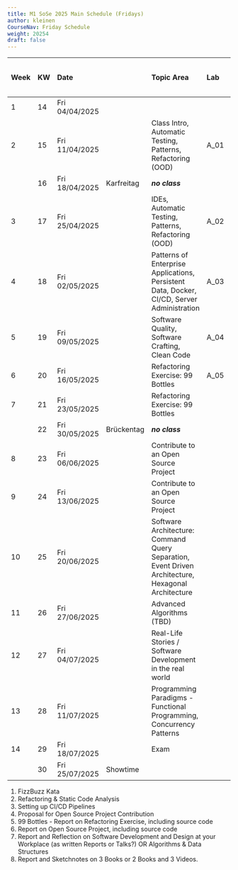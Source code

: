 ```yaml
---
title: M1 SoSe 2025 Main Schedule (Fridays)
author: kleinen
CourseNav: Friday Schedule
weight: 20254
draft: false
---
```

| Week | KW  | Date           |            | Topic Area                                                                                         | Lab  | Due Dates (night before) |
|:---- |:--- |:-------------- |:---------- |:-------------------------------------------------------------------------------------------------- |:---- |:------------------------ |
| 1    | 14  | Fri 04/04/2025 |            |                                                                                                    |      |                          |
| 2    | 15  | Fri 11/04/2025 |            | Class Intro, Automatic Testing, Patterns, Refactoring (OOD)                                        | A_01 |                          |
|      | 16  | Fri 18/04/2025 | Karfreitag | ***no class***                                                                                     |      |                          |
| 3    | 17  | Fri 25/04/2025 |            | IDEs, Automatic Testing, Patterns, Refactoring (OOD)                                               | A_02 | Due: A_01                |
| 4    | 18  | Fri 02/05/2025 |            | Patterns of Enterprise Applications, Persistent Data, Docker, CI/CD, Server Administration         | A_03 |                          |
| 5    | 19  | Fri 09/05/2025 |            | Software Quality, Software Crafting, Clean Code                                                    | A_04 | Due: A_02          |
| 6    | 20  | Fri 16/05/2025 |            | Refactoring Exercise: 99 Bottles                                                                   | A_05 | Due: A_03                 |
| 7    | 21  | Fri 23/05/2025 |            | Refactoring Exercise: 99 Bottles                                                                   |      |                          |
|      | 22  | Fri 30/05/2025 | Brückentag | ***no class***                                                                                     |      | Due: A_04                |
| 8    | 23  | Fri 06/06/2025 |            | Contribute to an Open Source Project                                                               |      |                          |
| 9    | 24  | Fri 13/06/2025 |            | Contribute to an Open Source Project                                                               |      |                          |
| 10   | 25  | Fri 20/06/2025 |            | Software Architecture: Command Query Separation, Event Driven Architecture, Hexagonal Architecture |      |                          |
| 11   | 26  | Fri 27/06/2025 |            | Advanced Algorithms (TBD)                                                                          |      |                          |
| 12   | 27  | Fri 04/07/2025 |            | Real-Life Stories / Software Development in the real world                                         |      |                          |
| 13   | 28  | Fri 11/07/2025 |            | Programming Paradigms - Functional Programming, Concurrency Patterns                               |      |                          |
| 14   | 29  | Fri 18/07/2025 |            | Exam                                                                                               |      |                          |
|      | 30  | Fri 25/07/2025 | Showtime   |                                                                                                    |      |                          |



  1. FizzBuzz Kata
  2. Refactoring & Static Code Analysis
  3. Setting up CI/CD Pipelines
  4. Proposal for Open Source Project Contribution
  5. 99 Bottles - Report on Refactoring Exercise, including source code
  6. Report on Open Source Project, including source code
  7. Report and Reflection on Software Development and Design at your Workplace (as written Reports or Talks?) OR Algorithms & Data Structures
  8. Report and Sketchnotes on 3 Books or 2 Books and 3 Videos.
 

